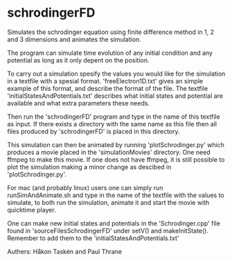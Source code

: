 # schrodingerFD
Simulates the schrodinger equation using finite difference method in 1, 2 and 3 dimensions and animates the simulation.

The program can simulate time evolution of any initial condition and any potential as long as it only depent on the 
position.

To carry out a simulation spesify the values you would like for the simulation in a textfile with a spesial format. 
'freeElectron1D.txt' gives an simple example of this format, and describe the format of the file.
The textfile 'initialStatesAndPotentials.txt' describes what initial states and potential are available and what 
extra parameters these needs.

Then run the 'schrodingerFD' program and type in the name of this textfile as input.
If there exists a directory with the same name as this file then all files produced by 'schrodingerFD' is placed in
this directory.

This simulation can then be animated by running 'plotSchrodinger.py' which produces a movie placed in the 
'simulationMovies' directory. One need ffmpeg to make this movie. If one does not have ffmpeg, it is still possible
to plot the simulation making a minor change as descibed in 'plotSchrodinger.py'.

For mac (and probably linux) users one can simply run runSimAndAnimate.sh and type in the name of the textfile with 
the values to simulate, to both run the simulation, animate it and start the movie with quicktime player.

One can make new initial states and potentials in the 'Schrodinger.cpp' file found in 'sourceFilesSchrodingerFD'
under setV() and makeInitState(). Remember to add them to the 'initialStatesAndPotentials.txt'

Authers: Håkon Taskén and Paul Thrane
